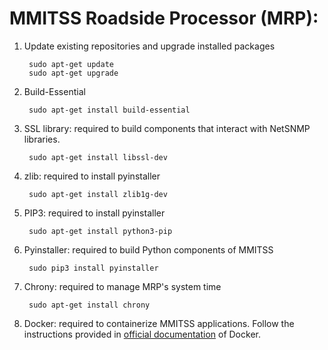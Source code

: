 # MMITSS Roadside Processor (MRP):
1) Update existing repositories and upgrade installed packages
        
        sudo apt-get update
        sudo apt-get upgrade        
2) Build-Essential

        sudo apt-get install build-essential
3) SSL library: required to build components that interact with NetSNMP libraries.
      
        sudo apt-get install libssl-dev
4) zlib: required to install pyinstaller

        sudo apt-get install zlib1g-dev
5) PIP3: required to install pyinstaller

        sudo apt-get install python3-pip
6) Pyinstaller: required to build Python components of MMITSS

        sudo pip3 install pyinstaller
7) Chrony: required to manage MRP's system time

        sudo apt-get install chrony
8) Docker: required to containerize MMITSS applications. Follow the instructions provided in [official documentation](https://docs.docker.com/engine/install/ubuntu/) of Docker.
